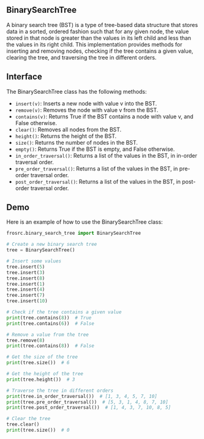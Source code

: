 ## BinarySearchTree

A binary search tree (BST) is a type of tree-based data structure that stores data in a sorted, ordered fashion such that for any given node, the value stored in that node is greater than the values in its left child and less than the values in its right child. This implementation provides methods for inserting and removing nodes, checking if the tree contains a given value, clearing the tree, and traversing the tree in different orders.

## Interface

The BinarySearchTree class has the following methods:

* `insert(v)`: Inserts a new node with value v into the BST.
* `remove(v)`: Removes the node with value v from the BST.
* `contains(v)`: Returns True if the BST contains a node with value v, and False otherwise.
* `clear()`: Removes all nodes from the BST.
* `height()`: Returns the height of the BST.
* `size()`: Returns the number of nodes in the BST.
* `empty()`: Returns True if the BST is empty, and False otherwise.
* `in_order_traversal()`: Returns a list of the values in the BST, in in-order traversal order.
* `pre_order_traversal()`: Returns a list of the values in the BST, in pre-order traversal order.
* `post_order_traversal()`: Returns a list of the values in the BST, in post-order traversal order.

## Demo

Here is an example of how to use the BinarySearchTree class:

```python
frosrc.binary_search_tree import BinarySearchTree

# Create a new binary search tree
tree = BinarySearchTree()

# Insert some values
tree.insert(5)
tree.insert(3)
tree.insert(8)
tree.insert(1)
tree.insert(4)
tree.insert(7)
tree.insert(10)

# Check if the tree contains a given value
print(tree.contains(8))  # True
print(tree.contains(6))  # False

# Remove a value from the tree
tree.remove(8)
print(tree.contains(8))  # False

# Get the size of the tree
print(tree.size())  # 6

# Get the height of the tree
print(tree.height())  # 3

# Traverse the tree in different orders
print(tree.in_order_traversal())  # [1, 3, 4, 5, 7, 10]
print(tree.pre_order_traversal())  # [5, 3, 1, 4, 8, 7, 10]
print(tree.post_order_traversal())  # [1, 4, 3, 7, 10, 8, 5]

# Clear the tree
tree.clear()
print(tree.size())  # 0
```
